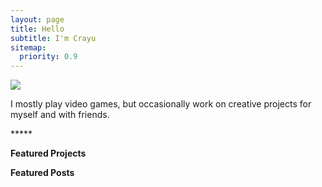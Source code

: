 ```yaml
---
layout: page
title: Hello
subtitle: I'm Crayu
sitemap:
  priority: 0.9
---
```


<img src="{{ '/assets/img/crayu.jpg' | prepend: site.baseurl }}" id="about-img">

<div id="describe-text">
	<p>I mostly play video games, but occasionally work on creative projects for myself and with friends.</p>
	<p>
	<p>
	<div class="about__devider">*****</div>
	<p><strong>Featured Projects</strong></p>
	<p><strong>Featured Posts</strong></p>
</div>